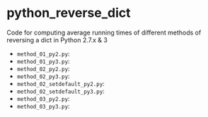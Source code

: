 # python_reverse_dict
Code for computing average running times of different methods of reversing a dict in Python 2.7.x &amp; 3

* `method_01_py2.py`:
* `method_01_py3.py`:
* `method_02_py2.py`:
* `method_02_py3.py`:
* `method_02_setdefault_py2.py`:
* `method_02_setdefault_py3.py`:
* `method_03_py2.py`:
* `method_03_py3.py`:
